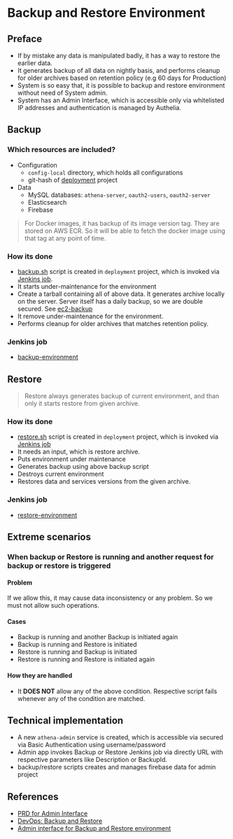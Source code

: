 # Backup and Restore Environment

## Preface
- If by mistake any data is manipulated badly, it has a way to restore the earlier data.
- It generates backup of all data on nightly basis, and performs cleanup for older archives based on retention policy (e.g 60 days for Production)
- System is so easy that, it is possible to backup and restore environment without need of System admin.
- System has an Admin Interface, which is accessible only via whitelisted IP addresses and authentication is managed by Authelia.

## Backup

### Which resources are included?
- Configuration
    - `config-local` directory, which holds all configurations
    - git-hash of [deployment](https://github.com/clarius-athena/deployment) project
- Data
    - MySQL databases: `athena-server`, `oauth2-users`, `oauth2-server`
    - Elasticsearch
    - Firebase

> For Docker images, it has backup of its image version tag. They are stored on AWS ECR. So it will be able to fetch the docker image using that tag at any point of time.

### How its done
- [backup.sh](https://github.com/clarius-athena/deployment/blob/master/script/backup.sh) script is created in `deployment` project, which is invoked via [Jenkins job](https://athena-jenkins.clariusgroup.com/view/athena-common/job/backup-environment/).
- It starts under-maintenance for the environment
- Create a tarball containing all of above data. It generates archive locally on the server. Server itself has a daily backup, so we are double secured. See [ec2-backup](../aws/ec2-backup.md)
- It remove under-maintenance for the environment.
- Performs cleanup for older archives that matches retention policy.

### Jenkins job
- [backup-environment](https://athena-jenkins.clariusgroup.com/view/athena-common/job/backup-environment/)

## Restore

> Restore always generates backup of current environment, and than only it starts restore from given archive.

### How its done
- [restore.sh](https://github.com/clarius-athena/deployment/blob/master/script/restore.sh) script is created in `deployment` project, which is invoked via [Jenkins job](https://athena-jenkins.clariusgroup.com/view/athena-common/job/backup-environment/)
- It needs an input, which is restore archive.
- Puts environment under maintenance
- Generates backup using above backup script
- Destroys current environment
- Restores data and services versions from the given archive.

### Jenkins job
- [restore-environment](https://athena-jenkins.clariusgroup.com/view/athena-common/job/backup-environment/)

## Extreme scenarios

### When backup or Restore is running and another request for backup or restore is triggered

#### Problem
If we allow this, it may cause data inconsistency or any problem. So we must not allow such operations.

#### Cases
- Backup is running and another Backup is initiated again
- Backup is running and Restore is initiated
- Restore is running and Backup is initiated
- Restore is running and Restore is initiated again

#### How they are handled
- It **DOES NOT** allow any of the above condition. Respective script fails whenever any of the condition are matched.

## Technical implementation
- A new `athena-admin` service is created, which is accessible via secured via Basic Authentication using username/password
- Admin app invokes Backup or Restore Jenkins job via directly URL with respective parameters like Description or BackupId.
- backup/restore scripts creates and manages firebase data for admin project

## References
- [PRD for Admin Interface](../../prd/backup-restore/overview.html)
- [DevOps: Backup and Restore](https://kerika.com/app/C7_/board/BFG6C/BR3Wu)
- [Admin interface for Backup and Restore environment](https://kerika.com/app/C7_/board/BFG6C/BSTtV)